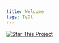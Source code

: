 ```yaml
---
title: Welcome
tags: TeXt
---
```


[![Star This Project](https://img.shields.io/github/stars/deut-erium/ctf-tutorials.svg?label=Stars&style=social)](https://github.com/deut-erium/ctf-tutorials/)
